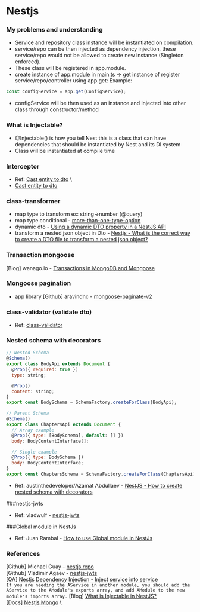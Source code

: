 # Nestjs

### My problems and understanding

- Service and repository class instance will be instantiated on compilation.
- service/repo can be then injected as dependency injection, these service/repo
  would not be allowed to create new instance (Singleton enforced).
- These class will be registered in app.module.
- create instance of app.module in main.ts -> get instance of register service/repo/controller
using app.get: Example:

```javascript
const configService = app.get(ConfigService);
```
- configService will be then used as an instance and injected into other class
  through constructor/method
  
### What is Injectable?

- @Injectable() is how you tell Nest this is a class that can have dependencies that should be instantiated by Nest and its DI system
- Class will be instantiated at compile time
### Interceptor

- Ref: [Cast entity to dto](https://stackoverflow.com/questions/53378667/cast-entity-to-dto) \
- [Cast entity to dto](https://stackoverflow.com/questions/53378667/cast-entity-to-dto)

### class-transformer

- map type to transform ex: string->number (@query)
- map type conditional - [more-than-one-type-option](https://github.com/typestack/class-transformer#providing-more-than-one-type-option)
- dynamic dto - [Using a dynamic DTO property in a NestJS API](https://www.darraghoriordan.com/2021/10/26/nestjs-multiple-dynamic-models/)
- transform a nested json object in Dto - [Nestjs - What is the correct way to create a DTO file to transform a nested json object?](https://stackoverflow.com/questions/61860550/nestjs-what-is-the-correct-way-to-create-a-dto-file-to-transform-a-nested-json)

### Transaction mongoose

[Blog] wanago.io - [Transactions in MongoDB and Mongoose](https://wanago.io/2021/09/06/api-nestjs-transactions-mongodb-mongoose/)

### Mongoose pagination
- app library
[Github] aravindnc - [mongoose-paginate-v2](https://github.com/aravindnc/mongoose-paginate-v2/tree/d0f24bf5a3cae7492142999b8ec5831ae6665b1f)

### class-validator (validate dto)

- Ref: [class-validator](https://github.com/typestack/class-validator)

### Nested schema with decorators

```javascript
// Nested Schema
@Schema()
export class BodyApi extends Document {
  @Prop({ required: true })
  type: string;

  @Prop()
  content: string;
}
export const BodySchema = SchemaFactory.createForClass(BodyApi);

// Parent Schema
@Schema()
export class ChaptersApi extends Document {
  // Array example
  @Prop({ type: [BodySchema], default: [] })
  body: BodyContentInterface[];

  // Single example
  @Prop({ type: BodySchema })
  body: BodyContentInterface;
}
export const ChaptersSchema = SchemaFactory.createForClass(ChaptersApi);
```

- Ref: austinthedeveloper/Azamat Abdullaev - [NestJS - How to create nested schema with decorators](https://stackoverflow.com/questions/62762492/nestjs-how-to-create-nested-schema-with-decorators)

###nestjs-jwts

- Ref: vladwulf - [nestjs-jwts](https://github.com/vladwulf/nestjs-jwts)

###Global module in NestJs

- Ref: Juan Rambal - [How to use Global module in NestJs](https://stackoverflow.com/questions/64114712/how-to-use-global-module-in-nestjs)

### References

[Github] Michael Guay - [nestjs repo](https://github.com/mguay22) \
[Github] Vladimir Agaev - [nestjs-jwts](https://github.com/vladwulf/nestjs-jwts) \
[QA] [Nestjs Dependency Injection - Inject service into service](https://stackoverflow.com/questions/61953178/nestjs-dependency-injection-inject-service-into-service) \
`If you are needing the AService in another module, you should add the AService to the AModule's exports array, and add AModule to the new module's imports array.`
[Blog] [What is Injectable in NestJS?](https://stackoverflow.com/questions/64349628/what-is-injectable-in-nestjs) \
[Docs] [Nestjs Mongo](https://docs.nestjs.com/techniques/mongodb#async-configuration) \